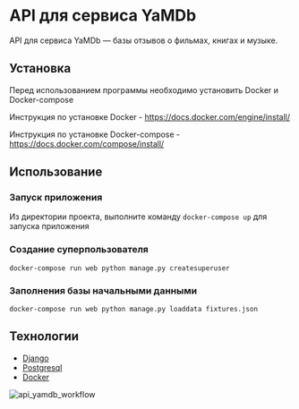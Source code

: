 # API для сервиса YaMDb

API для сервиса YaMDb — базы отзывов о фильмах, книгах и музыке.

## Установка

Перед использованием программы необходимо установить Docker и Docker-compose

Инструкция по установке Docker - https://docs.docker.com/engine/install/

Инструкция по установке Docker-compose - https://docs.docker.com/compose/install/

## Использование

### Запуск приложения

Из директории проекта, выполните команду `docker-compose up` для запуска приложения

### Создание суперпользователя

```
docker-compose run web python manage.py createsuperuser
```

### Заполнения базы начальными данными

```
docker-compose run web python manage.py loaddata fixtures.json
```

## Технологии

- [Django](https://www.djangoproject.com/)
- [Postgresql](https://www.postgresql.org/)
- [Docker](https://www.docker.com/)

![api_yamdb_workflow](https://github.com/ryabchuk90/yamdb_final/workflows/api_yamdb_workflow/badge.svg)
